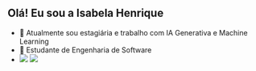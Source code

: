 ## Olá! Eu sou a Isabela Henrique 

- 🔭 Atualmente sou estagiária e trabalho com IA Generativa e Machine Learning
- 🌱 Estudante de Engenharia de Software
- 
  <a href="https://www.linkedin.com/in/isabela-h-686331123/" target="_blank"><img src="https://img.shields.io/badge/-LinkedIn-%230077B5?style=for-the-badge&logo=linkedin&logoColor=white" target="_blank"></a> 
  <a href = "mailto:isabelaxnascimentoo@gmail.com"><img src="https://img.shields.io/badge/-Gmail-%23333?style=for-the-badge&logo=gmail&logoColor=white" target="_blank"></a>
</div>

